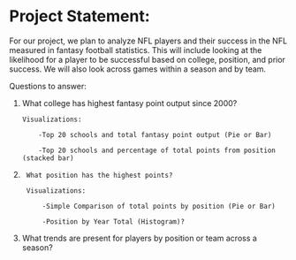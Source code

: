 # Project Statement:

For our project, we plan to analyze NFL players and their success in the NFL measured in fantasy football statistics. This will include looking at the likelihood for a player to be successful based on college, position, and prior success. We will also look across games within a season and by team.

Questions to answer:

1.	What college has highest fantasy point output since 2000?
        
        Visualizations: 
        
            -Top 20 schools and total fantasy point output (Pie or Bar)
            
            -Top 20 schools and percentage of total points from position (stacked bar)
            
2.      What position has the highest points?

        Visualizations:
            
            -Simple Comparison of total points by position (Pie or Bar)
            
            -Position by Year Total (Histogram)?
            
3.	What trends are present for players by position or team across a season?
